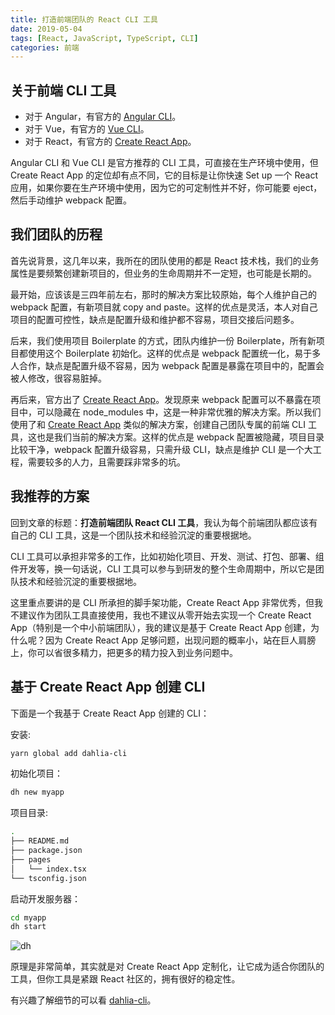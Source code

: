 ```yaml
---
title: 打造前端团队的 React CLI 工具
date: 2019-05-04
tags: [React, JavaScript, TypeScript, CLI]
categories: 前端
---
```


## 关于前端 CLI 工具

- 对于 Angular，有官方的 [Angular CLI](https://cli.angular.io/)。
- 对于 Vue，有官方的 [Vue CLI](https://cli.vuejs.org/zh/)。
- 对于 React，有官方的 [Create React App](https://facebook.github.io/create-react-app/)。

Angular CLI 和 Vue CLI 是官方推荐的 CLI 工具，可直接在生产环境中使用，但 Create React App 的定位却有点不同，它的目标是让你快速 Set up 一个 React 应用，如果你要在生产环境中使用，因为它的可定制性并不好，你可能要 eject，然后手动维护 webpack 配置。

## 我们团队的历程

首先说背景，这几年以来，我所在的团队使用的都是 React 技术栈，我们的业务属性是要频繁创建新项目的，但业务的生命周期并不一定短，也可能是长期的。

最开始，应该该是三四年前左右，那时的解决方案比较原始，每个人维护自己的 webpack 配置，有新项目就 copy and paste。这样的优点是灵活，本人对自己项目的配置可控性，缺点是配置升级和维护都不容易，项目交接后问题多。

后来，我们使用项目 Boilerplate 的方式，团队内维护一份 Boilerplate，所有新项目都使用这个 Boilerplate 初始化。这样的优点是 webpack 配置统一化，易于多人合作，缺点是配置升级不容易，因为 webpack 配置是暴露在项目中的，配置会被人修改，很容易脏掉。

再后来，官方出了 [Create React App](https://facebook.github.io/create-react-app/)。发现原来 webpack 配置可以不暴露在项目中，可以隐藏在 node_modules 中，这是一种非常优雅的解决方案。所以我们使用了和 [Create React App](https://facebook.github.io/create-react-app/) 类似的解决方案，创建自己团队专属的前端 CLI 工具，这也是我们当前的解决方案。这样的优点是 webpack 配置被隐藏，项目目录比较干净，webpack 配置升级容易，只需升级 CLI，缺点是维护 CLI 是一个大工程，需要较多的人力，且需要踩非常多的坑。

## 我推荐的方案

回到文章的标题：**打造前端团队 React CLI 工具**，我认为每个前端团队都应该有自己的 CLI 工具，这是一个团队技术和经验沉淀的重要根据地。

CLI 工具可以承担非常多的工作，比如初始化项目、开发、测试、打包、部署、组件开发等，换一句话说，CLI 工具可以参与到研发的整个生命周期中，所以它是团队技术和经验沉淀的重要根据地。

这里重点要讲的是 CLI 所承担的脚手架功能，Create React App 非常优秀，但我不建议作为团队工具直接使用，我也不建议从零开始去实现一个 Create React App（特别是一个中小前端团队），我的建议是基于 Create React App 创建，为什么呢？因为 Create React App 足够问题，出现问题的概率小，站在巨人肩膀上，你可以省很多精力，把更多的精力投入到业务问题中。

## 基于 Create React App 创建 CLI

下面是一个我基于 Create React App 创建的 CLI：

安装:

```bash
yarn global add dahlia-cli
```

初始化项目：

```bash
dh new myapp
```

项目目录:

```bash
.
├── README.md
├── package.json
├── pages
│   └── index.tsx
└── tsconfig.json
```

启动开发服务器：

```bash
cd myapp
dh start
```

![dh](http://forsigner.com/images/dahlia/dahlia-app.png)

原理是非常简单，其实就是对 Create React App 定制化，让它成为适合你团队的工具，但你工具是紧跟 React 社区的，拥有很好的稳定性。

有兴趣了解细节的可以看 [dahlia-cli](https://github.com/forsigner/dahlia/blob/master/packages/dahlia-cli/README.md)。

